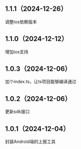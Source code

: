 ## 1.1.1（2024-12-26）
调整ios依赖版本
## 1.1.0（2024-12-12）
增加ios支持
## 1.0.3（2024-12-06）
加个index.ts，让ts项目能够编译通过
## 1.0.2（2024-12-06）
更新sdk接口
## 1.0.1（2024-12-04）
封装Android端的上报工具
